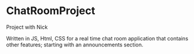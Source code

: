 # ChatRoomProject
Project with Nick 

Written in JS, Html, CSS for a real time chat room application that contains other features; starting with an announcements section. 
